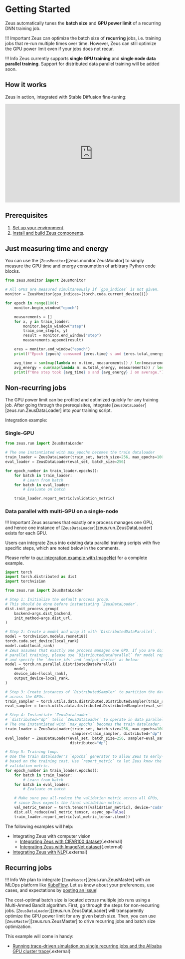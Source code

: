 # Getting Started

Zeus automatically tunes the **batch size** and **GPU power limit** of a recurring DNN training job.

!!! Important
    Zeus can optimize the batch size of **recurring** jobs, i.e. training jobs that re-run multiple times over time. However, Zeus can still optimize the GPU power limit even if your jobs does not recur.

!!! Info
    Zeus currently supports **single GPU training** and **single node data parallel training**. Support for distributed data parallel training will be added soon.

## How it works

Zeus in action, integrated with Stable Diffusion fine-tuning:
<iframe width="560" height="315" src="https://www.youtube.com/embed/MzlF5XNRSJY" title="YouTube video player" frameborder="0" allow="accelerometer; autoplay; clipboard-write; encrypted-media; gyroscope; picture-in-picture; web-share" allowfullscreen></iframe>

## Prerequisites

1. [Set up your environment](environment.md).
2. [Install and build Zeus components](installing_and_building.md).


## Just measuring time and energy

You can use the [`ZeusMonitor`][zeus.monitor.ZeusMonitor] to simply measure the GPU time and energy consumption of arbitrary Python code blocks.

```python
from zeus.monitor import ZeusMonitor

# All GPUs are measured simultaneously if `gpu_indices` is not given.
monitor = ZeusMonitor(gpu_indices=[torch.cuda.current_device()])

for epoch in range(100):
    monitor.begin_window("epoch")

    measurements = []
    for x, y in train_loader:
        monitor.begin_window("step")
        train_one_step(x, y)
        result = monitor.end_window("step")
        measurements.append(result)

    eres = monitor.end_window("epoch")
    print(f"Epoch {epoch} consumed {eres.time} s and {eres.total_energy} J.")

    avg_time = sum(map(lambda m: m.time, measurements)) / len(measurements)
    avg_energy = sum(map(lambda m: m.total_energy, measurements)) / len(measurements)
    print(f"One step took {avg_time} s and {avg_energy} J on average.")
```


## Non-recurring jobs

The GPU power limit can be profiled and optimized quickly for any training job.
After going through the prerequisites, integrate [`ZeusDataLoader`][zeus.run.ZeusDataLoader] into your training script.

Integration example:

### Single-GPU

```python
from zeus.run import ZeusDataLoader

# The one instantiated with max_epochs becomes the train dataloader
train_loader = ZeusDataLoader(train_set, batch_size=256, max_epochs=100)
eval_loader = ZeusDataLoader(eval_set, batch_size=256)

for epoch_number in train_loader.epochs():
    for batch in train_loader:
        # Learn from batch
    for batch in eval_loader:
        # Evaluate on batch

    train_loader.report_metric(validation_metric)
```

### Data parallel with multi-GPU on a single-node

!!! Important
    Zeus assumes that exactly one process manages one GPU, and hence
    one instance of [`ZeusDataLoader`][zeus.run.ZeusDataLoader] exists
    for each GPU.

Users can integrate Zeus into existing data parallel training scripts
with five specific steps, which are noted below in the comments.

Please refer to
[our integration example with ImageNet](https://github.com/SymbioticLab/Zeus/tree/master/examples/imagenet/train.py)
for a complete example.

```python
import torch
import torch.distributed as dist
import torchvision

from zeus.run import ZeusDataLoader

# Step 1: Initialize the default process group.
# This should be done before instantiating `ZeusDataLoader`.
dist.init_process_group(
    backend=args.dist_backend,
    init_method=args.dist_url,
)

# Step 2: Create a model and wrap it with `DistributedDataParallel`.
model = torchvision.models.resnet18()
torch.cuda.set_device(local_rank)
model.cuda(local_rank)
# Zeus assumes that exactly one process manages one GPU. If you are doing data
# parallel training, please use `DistributedDataParallel` for model replication
# and specify the `device_ids` and `output_device` as below:
model = torch.nn.parallel.DistributedDataParallel(
    model,
    device_ids=[local_rank],
    output_device=local_rank,
)

# Step 3: Create instances of `DistributedSampler` to partition the dataset
# across the GPUs.
train_sampler = torch.utils.data.distributed.DistributedSampler(train_set)
eval_sampler = torch.utils.data.distributed.DistributedSampler(eval_set)

# Step 4: Instantiate `ZeusDataLoader`.
# `distributed="dp"` tells `ZeusDataLoader` to operate in data parallel mode.
# The one instantiated with `max_epochs` becomes the train dataloader.
train_loader = ZeusDataLoader(train_set, batch_size=256, max_epochs=100, 
                              sampler=train_sampler, distributed="dp")
eval_loader = ZeusDataLoader(eval_set, batch_size=256, sampler=eval_sampler,
                             distributed="dp")

# Step 5: Training loop.
# Use the train dataloader's `epochs` generator to allow Zeus to early-stop
# based on the training cost. Use `report_metric` to let Zeus know the current
# validation metric.
for epoch_number in train_loader.epochs():
    for batch in train_loader:
        # Learn from batch
    for batch in eval_loader:
        # Evaluate on batch

    # Make sure you all-reduce the validation metric across all GPUs,
    # since Zeus expects the final validation metric.
    val_metric_tensor = torch.tensor([validation_metric], device="cuda")
    dist.all_reduce(val_metric_tensor, async_op=False)
    train_loader.report_metric(val_metric_tensor.item())
```

The following examples will help:

- Integrating Zeus with computer vision
    - [Integrating Zeus with CIFAR100 dataset](https://github.com/SymbioticLab/Zeus/tree/master/examples/cifar100){.external}
    - [Integrating Zeus with ImageNet dataset](https://github.com/SymbioticLab/Zeus/tree/master/examples/imagenet){.external}
- [Integrating Zeus with NLP](https://github.com/SymbioticLab/Zeus/tree/master/examples/capriccio){.external}


## Recurring jobs

!!! Info
    We plan to integrate [`ZeusMaster`][zeus.run.ZeusMaster] with an MLOps platform like [KubeFlow](https://www.kubeflow.org/).
    Let us know about your preferences, use cases, and expectations by [posting an issue](https://github.com/SymbioticLab/Zeus/issues/new?assignees=&labels=&template=feature_request.md&title=Regarding%20Integration%20with%20MLOps%20Platroms)!

The cost-optimal batch size is located *across* multiple job runs using a Multi-Armed Bandit algorithm.
First, go through the steps for non-recurring jobs. 
[`ZeusDataLoader`][zeus.run.ZeusDataLoader] will transparently optimize the GPU power limit for any given batch size.
Then, you can use [`ZeusMaster`][zeus.run.ZeusMaster] to drive recurring jobs and batch size optimization.

This example will come in handy:

- [Running trace-driven simulation on single recurring jobs and the Alibaba GPU cluster trace](https://github.com/SymbioticLab/Zeus/tree/master/examples/trace_driven){.external}
